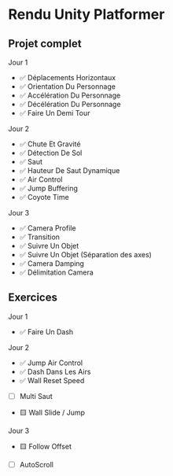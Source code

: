 # Rendu Unity Platformer

## Projet complet
Jour 1
- ✅ Déplacements Horizontaux
- ✅ Orientation Du Personnage
- ✅ Accélération Du Personnage 
- ✅ Décélération Du Personnage
- ✅ Faire Un Demi Tour

Jour 2
- ✅ Chute Et Gravité
- ✅ Détection De Sol
- ✅ Saut
- ✅ Hauteur De Saut Dynamique
- ✅ Air Control
- ✅ Jump Buffering
- ✅ Coyote Time

Jour 3
- ✅ Camera Profile
- ✅ Transition
- ✅ Suivre Un Objet
- ✅ Suivre Un Objet (Séparation des axes)
- ✅ Camera Damping
- ✅ Délimitation Camera

## Exercices
Jour 1
- ✅ Faire Un Dash

Jour 2
- ✅ Jump Air Control
- ✅ Dash Dans Les Airs
- ✅ Wall Reset Speed
- [ ] Multi Saut
- 🟨 Wall Slide / Jump

Jour 3
- 🟨 Follow Offset
- [ ] AutoScroll

